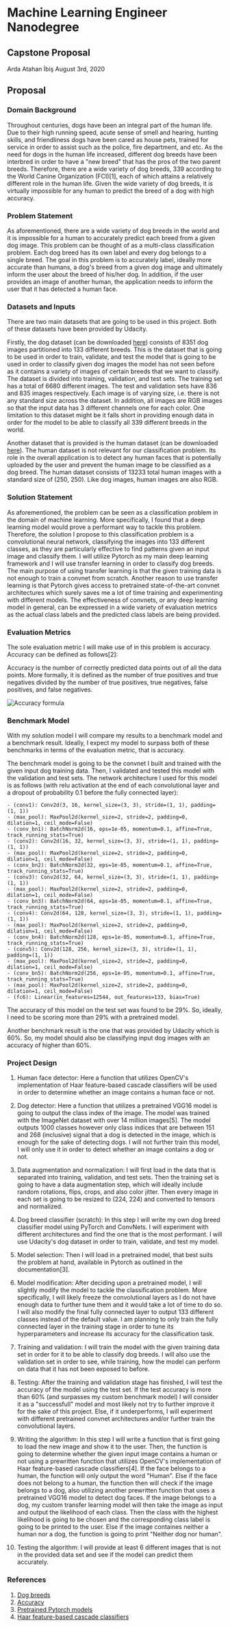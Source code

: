 # Machine Learning Engineer Nanodegree

## Capstone Proposal

Arda Atahan İbiş
August 3rd, 2020

## Proposal

### Domain Background

Throughout centuries, dogs have been an integral part of the human life. Due to their high running speed, acute sense of smell and hearing, hunting skills, and friendliness dogs have been cared as house pets, trained for service in order to assist such as the police, fire department, and etc. As the need for dogs in the human life increased, different dog breeds have been interbred in order to have a "new breed" that has the pros of the two parent breeds. Therefore, there are a wide variety of dog breeds, 339 according to the World Canine Organization (FCI)[1], each of which attains a relatively different role in the human life. Given the wide variety of dog breeds, it is virtually impossible for any human to predict the breed of a dog with high accuracy.

### Problem Statement

As aforementioned, there are a wide variety of dog breeds in the world and it is impossible for a human to accurately predict each breed from a given dog image. This problem can be thought of as a multi-class classification problem. Each dog breed has its own label and every dog belongs to a single breed. The goal in this problem is to accurately label, ideally more accurate than humans, a dog's breed from a given dog image and ultimately inform the user about the breed of his/her dog. In addition, if the user provides an image of another human, the application needs to inform the user that it has detected a human face.

### Datasets and Inputs

There are two main datasets that are going to be used in this project. Both of these datasets have been provided by Udacity.

Firstly, the dog dataset (can be downloaded [here](https://s3-us-west-1.amazonaws.com/udacity-aind/dog-project/dogImages.zip)) consists of 8351 dog images partitioned into 133 different breeds. This is the dataset that is going to be used in order to train, validate, and test the model that is going to be used in order to classify given dog images the model has not seen before as it contains a variety of images of certain breeds that we want to classify. The dataset is divided into training, validation, and test sets. The training set has a total of 6680 different images. The test and validation sets have 836 and 835 images respectively. Each image is of varying size, i.e. there is not any standard size across the dataset. In addition, all images are RGB images so that the input data has 3 different channels one for each color. One limitation to this dataset might be it falls short in providing enough data in order for the model to be able to classify all 339 different breeds in the world.

Another dataset that is provided is the human dataset (can be downloaded [here](https://s3-us-west-1.amazonaws.com/udacity-aind/dog-project/lfw.zip)). The human dataset is not relevant for our classification problem. Its role in the overall application is to detect any human faces that is potentially uploaded by the user and prevent the human image to be classified as a dog breed. The human dataset consists of 13233 total human images with a standard size of (250, 250). Like dog images, human images are also RGB.

### Solution Statement

As aforementioned, the problem can be seen as a classification problem in the domain of machine learning. More specifically, I found that a deep learning model would prove a performant way to tackle this problem. Therefore, the solution I propose to this classification problem is a convolutional neural network, classifying the images into 133 different classes, as they are particularly effective to find patterns given an input image and classify them. I will utilize Pytorch as my main deep learning framework and I will use transfer learning in order to classify dog breeds. The main purpose of using transfer learning is that the given training data is not enough to train a convnet from scratch. Another reason to use transfer learning is that Pytorch gives access to pretrained state-of-the-art convnet architectures which surely saves me a lot of time training and experimenting with different models. The effectiveness of convnets, or any deep learning model in general, can be expressed in a wide variety of evaluation metrics as the actual class labels and the predicted class labels are being provided.

### Evaluation Metrics

The sole evaluation metric I will make use of in this problem is accuracy. Accuracy can be defined as follows[2]:

Accuracy is the number of correctly predicted data points out of all the data points. More formally, it is defined as the number of true positives and true negatives divided by the number of true positives, true negatives, false positives, and false negatives.

![Accuracy formula](https://www.google.com.tr/url?sa=i&url=https%3A%2F%2Flawtomated.com%2Ftag%2Flegal-a-i%2F&psig=AOvVaw1JUXCvhF-y0HTQTolc54k-&ust=1596543149391000&source=images&cd=vfe&ved=0CAIQjRxqFwoTCIiI4-2A_-oCFQAAAAAdAAAAABAP)

### Benchmark Model

With my solution model I will compare my results to a benchmark model and a benchmark result. Ideally, I expect my model to surpass both of these benchmarks in terms of the evaluation metric, that is accuracy.

The benchmark model is going to be the convnet I built and trained with the given input dog training data. Then, I validated and tested this model with the validation and test sets. The network architecture I used for this model is as follows (with relu activation at the end of each convolutional layer and a dropout of probability 0.1 before the fully connected layer):

    - (conv1): Conv2d(3, 16, kernel_size=(3, 3), stride=(1, 1), padding=(1, 1))
    - (max_pool): MaxPool2d(kernel_size=2, stride=2, padding=0, dilation=1, ceil_mode=False)
    - (conv_bn1): BatchNorm2d(16, eps=1e-05, momentum=0.1, affine=True, track_running_stats=True)
    - (conv2): Conv2d(16, 32, kernel_size=(3, 3), stride=(1, 1), padding=(1, 1))
    - (max_pool): MaxPool2d(kernel_size=2, stride=2, padding=0, dilation=1, ceil_mode=False)
    - (conv_bn2): BatchNorm2d(32, eps=1e-05, momentum=0.1, affine=True, track_running_stats=True)
    - (conv3): Conv2d(32, 64, kernel_size=(3, 3), stride=(1, 1), padding=(1, 1))
    - (max_pool): MaxPool2d(kernel_size=2, stride=2, padding=0, dilation=1, ceil_mode=False)
    - (conv_bn3): BatchNorm2d(64, eps=1e-05, momentum=0.1, affine=True, track_running_stats=True)
    - (conv4): Conv2d(64, 128, kernel_size=(3, 3), stride=(1, 1), padding=(1, 1))
    - (max_pool): MaxPool2d(kernel_size=2, stride=2, padding=0, dilation=1, ceil_mode=False)
    - (conv_bn4): BatchNorm2d(128, eps=1e-05, momentum=0.1, affine=True, track_running_stats=True)
    - (conv5): Conv2d(128, 256, kernel_size=(3, 3), stride=(1, 1), padding=(1, 1))
    - (max_pool): MaxPool2d(kernel_size=2, stride=2, padding=0, dilation=1, ceil_mode=False)
    - (conv_bn5): BatchNorm2d(256, eps=1e-05, momentum=0.1, affine=True, track_running_stats=True)
    - (max_pool): MaxPool2d(kernel_size=2, stride=2, padding=0, dilation=1, ceil_mode=False)
    - (fc6): Linear(in_features=12544, out_features=133, bias=True)

The accuracy of this model on the test set was found to be 29%. So, ideally, I need to be scoring more than 29% with a pretrained model.

Another benchmark result is the one that was provided by Udacity which is 60%. So, my model should also be classifying input dog images with an accuracy of higher than 60%.

### Project Design

1. Human face detector: Here a function that utilizes OpenCV's implementation of Haar feature-based cascade classifiers will be used in order to determine whether an image contains a human face or not.

2. Dog detector: Here a function that utilizes a pretrained VGG16 model is going to output the class index of the image. The model was trained with the ImageNet dataset with over 14 million images[5]. The model outputs 1000 classes however only class indices that are between 151 and 268 (inclusive) signal that a dog is detected in the image, which is enough for the sake of detecting dogs. I will not further train this model, I will only use it in order to detect whether an image contains a dog or not.

3. Data augmentation and normalization: I will first load in the data that is separated into training, validation, and test sets. Then the training set is going to have a data augmentation step, which will ideally include random rotations, flips, crops, and also color jitter. Then every image in each set is going to be resized to (224, 224) and converted to tensors and normalized.

4. Dog breed classifier (scratch): In this step I will write my own dog breed classifier model using PyTorch and ConvNets. I will experiment with different architectures and find the one that is the most performant. I will use Udacity's dog dataset in order to train, validate, and test my model.

5. Model selection: Then I will load in a pretrained model, that best suits the problem at hand, available in Pytorch as outlined in the documentation[3].

6. Model modification: After deciding upon a pretrained model, I will slightly modify the model to tackle the classification problem. More specifically, I will likely freeze the convolutional layers as I do not have enough data to further tune them and it would take a lot of time to do so. I will also modify the final fully connected layer to output 133 different classes instead of the default value. I am planning to only train the fully connected layer in the training stage in order to tune its hyperparameters and increase its accuracy for the classification task.

7. Training and validation: I will train the model with the given training data set in order for it to be able to classify dog breeds. I will also use the validation set in order to see, while training, how the model can perform on data that it has not been exposed to before.

8. Testing: After the training and validation stage has finished, I will test the accuracy of the model using the test set. If the test accuracy is more than 60% (and surpasses my custom benchmark model) I will consider it as a "successfull" model and most likely not try to further improve it for the sake of this project. Else, if it underperforms, I will experiment with different pretrained convnet architectures and/or further train the convolutional layers.

9. Writing the algorithm: In this step I will write a function that is first going to load the new image and show it to the user. Then, the function is going to determine whether the given input image contains a human or not using a prewritten function that utilizes OpenCV's implementation of Haar feature-based cascade classifiers[4]. If the face belongs to a human, the function will only output the word "Human". Else if the face does not belong to a human, the function then will check if the image belongs to a dog, also utilizing another prewritten function that uses a pretrained VGG16 model to detect dog faces. If the image belongs to a dog, my custom transfer learning model will then take the image as input and output the likelihood of each class. Then the class with the highest likelihood is going to be chosen and the corresponding class label is going to be printed to the user. Else if the image containes neither a human nor a dog, the function is going to print "Neither dog nor human".

10. Testing the algorithm: I will provide at least 6 different images that is not in the provided data set and see if the model can predict them accurately.

### References

1. [Dog breeds](https://www.psychologytoday.com/us/blog/canine-corner/201305/how-many-breeds-dogs-are-there-in-the-world)
2. [Accuracy](https://deepai.org/machine-learning-glossary-and-terms/accuracy-error-rate#:~:text=Accuracy%20in%20Machine%20Learning&text=Accuracy%20is%20the%20number%20of,false%20positives%2C%20and%20false%20negatives.)
3. [Pretrained Pytorch models](https://pytorch.org/docs/stable/torchvision/models.html)
4. [Haar feature-based cascade classifiers](http://docs.opencv.org/trunk/d7/d8b/tutorial_py_face_detection.html)
